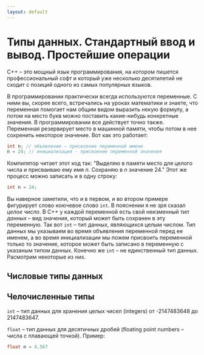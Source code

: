 ```yaml
---
layout: default
---
```


# Типы данных. Стандартный ввод и вывод. Простейшие операции

C++ – это мощный язык программирования, на котором пишется профессиональный софт и который уже несколько десятилетий не сходит с позиций одного из самых популярных языков.

В программировании практически всегда используются переменные. С ними вы, скорее всего, встречались на уроках математики и знаете, что переменная помогает нам общим видом выразить некую формулу, а потом на место букв можно поставить какие-нибудь конкретные значения. В программировании все действует точно также. Переменная резервирует место в машинной памяти, чтобы потом в нее сохренить некоторое значение. Вот как это работает:

```cpp
int n; // объявление – присвоение переменной имени
n = 24; // инициализация - присвоение переменной значения
```

Компилятор читает этот код так: "Выделяю в памяти место для целого числа и присваиваю ему имя *n*. Сохраняю в *n* значение 24." Этот же процесс можно записать и в одну строку:

```cpp
int n = 24;
```

Вы наверное заметили, что и в первом, и во втором примере фигурирует слово коючевое слово `int`. В пояснении я не зря сказал *целое число*. В C++ у каждой переменной есть свой неизменный *тип данных* – вид значения, который может быть сохранен в эту переменную. Так вот `int` – тип данных, являющихся целым числом. Тип данных мы указываем во время объявления переменной перед ее именем, а во время инициализации мы пожем присвоить переменной только то значение, которое может быть записано в переменную с указаным типом данных. Конечно же `int` – не единственный тип данных. Расмотрим некоторые из них.

## Числовые типы данных

## Челочисленные типы

`int` – тип данных для хранения целых чисел (integers) от -2147483648 до 2147483647.

`float` – тип данных для десятичных дробей (floating point numbers – числа с плавающей точкой). Пример:

```cpp
float n = 4.567
```
